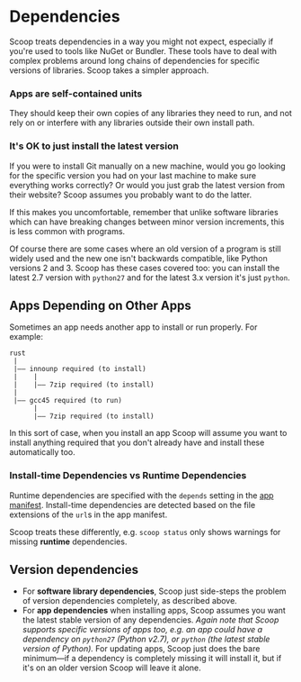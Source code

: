 # Dependencies

Scoop treats dependencies in a way you might not expect, especially if you're used to tools like NuGet or Bundler. These tools have to deal with complex problems around long chains of dependencies for specific versions of libraries. Scoop takes a simpler approach.

### Apps are self-contained units

They should keep their own copies of any libraries they need to run, and not rely on or interfere with any libraries outside their own install path.

### It's OK to just install the latest version

If you were to install Git manually on a new machine, would you go looking for the specific version you had on your last machine to make sure everything works correctly? Or would you just grab the latest version from their website? Scoop assumes you probably want to do the latter.

If this makes you uncomfortable, remember that unlike software libraries which can have breaking changes between minor version increments, this is less common with programs.

Of course there are some cases where an old version of a program is still widely used and the new one isn't backwards compatible, like Python versions 2 and 3. Scoop has these cases covered too: you can install the latest 2.7 version with `python27` and for the latest 3.x version it's just `python`.

## Apps Depending on Other Apps

Sometimes an app needs another app to install or run properly. For example:

```
rust
 |
 |—— innounp required (to install)
 |    |
 |    |—— 7zip required (to install)
 |
 |—— gcc45 required (to run)
      |
      |—— 7zip required (to install)
```

In this sort of case, when you install an app Scoop will assume you want to install anything required that you don't already have and install these automatically too.

### Install-time Dependencies vs Runtime Dependencies

Runtime dependencies are specified with the `depends` setting in the [app manifest](App-Manifests.md). Install-time dependencies are detected based on the file extensions of the `url`s in the app manifest.

Scoop treats these differently, e.g. `scoop status` only shows warnings for missing **runtime** dependencies.

## Version dependencies

- For **software library dependencies**, Scoop just side-steps the problem of version dependencies completely, as described above.
- For **app dependencies** when installing apps, Scoop assumes you want the latest stable version of any dependencies. _Again note that Scoop supports specific versions of apps too, e.g. an app could have a dependency on `python27` (Python v2.7), or `python` (the latest stable version of Python)._ For updating apps, Scoop just does the bare minimum—if a dependency is completely missing it will install it, but if it's on an older version Scoop will leave it alone.
